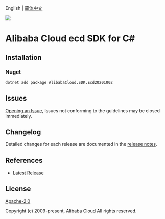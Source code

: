 English | [简体中文](README-CN.md)

![](https://aliyunsdk-pages.alicdn.com/icons/AlibabaCloud.svg)

# Alibaba Cloud ecd SDK for C#

## Installation

### Nuget

```bash
dotnet add package AlibabaCloud.SDK.Ecd20201002
```

## Issues

[Opening an Issue](https://github.com/aliyun/alibabacloud-csharp-sdk/issues/new), Issues not conforming to the guidelines may be closed immediately.

## Changelog

Detailed changes for each release are documented in the [release notes](./ChangeLog.md).

## References

* [Latest Release](https://github.com/aliyun/alibabacloud-csharp-sdk/)

## License

[Apache-2.0](http://www.apache.org/licenses/LICENSE-2.0)

Copyright (c) 2009-present, Alibaba Cloud All rights reserved.
